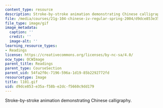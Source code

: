 ```yaml
---
content_type: resource
description: Stroke-by-stroke animation demonstrating Chinese calligraphy.
file: /media/courses/21g-104-chinese-iv-regular-spring-2004/d9dce853e35af58be2dcf5660c9dd179_l101.gif
file_type: image/gif
image_metadata:
  caption: ''
  credit: ''
  image-alt: ''
learning_resource_types:
- Readings
license: https://creativecommons.org/licenses/by-nc-sa/4.0/
ocw_type: OCWImage
parent_title: Readings
parent_type: CourseSection
parent_uid: 54fa2f0c-7196-596a-1d19-85b2292772fd
resourcetype: Image
title: l101.gif
uid: d9dce853-e35a-f58b-e2dc-f5660c9dd179
---
```

Stroke-by-stroke animation demonstrating Chinese calligraphy.